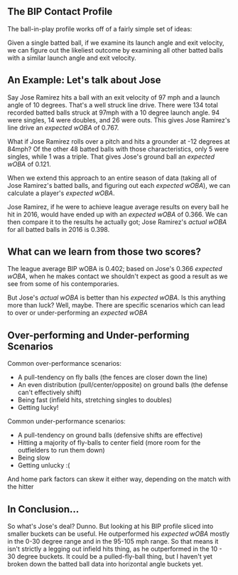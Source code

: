## The BIP Contact Profile

The ball-in-play profile works off of a fairly simple set of ideas:

Given a single batted ball, if we examine its launch angle and exit velocity, we can figure out the likeliest outcome by examining all other batted balls with a similar launch angle and exit velocity.

## An Example: Let's talk about Jose

Say Jose Ramirez hits a ball with an exit velocity of 97 mph and a launch angle of 10 degrees.  That's a well struck line drive.  There were 134 total recorded batted balls struck at 97mph with a 10 degree launch angle.  94 were singles, 14 were doubles, and 26 were outs.  This gives Jose Ramirez's line drive an _expected wOBA_ of 0.767.    

What if Jose Ramirez rolls over a pitch and hits a grounder at -12 degrees at 84mph?  Of the other 48 batted balls with those characteristics, only 5 were singles, while 1 was a triple.  That gives Jose's ground ball an _expected wOBA_ of 0.121.

When we extend this approach to an entire season of data (taking all of Jose Ramirez's batted balls, and figuring out each _expected wOBA_), we can calculate a player's _expected wOBA_.

Jose Ramirez, if he were to achieve league average results on every ball he hit in 2016, would have ended up with an _expected wOBA_ of 0.366.  We can then compare it to the results he actually got; Jose Ramirez's _actual wOBA_ for all batted balls in 2016 is 0.398.

## What can we learn from those two scores?

The league average BIP wOBA is 0.402; based on Jose's 0.366 _expected wOBA_, when he makes contact we shouldn't expect as good a result as we see from some of his contemporaries.  

But Jose's _actual wOBA_ is better than his _expected wOBA_.  Is this anything more than luck?  Well, maybe. There are specific scenarios which can lead to over or under-performing an _expected wOBA_

## Over-performing and Under-performing Scenarios

Common over-performance scenarios:

- A pull-tendency on fly balls (the fences are closer down the line)
- An even distribution (pull/center/opposite) on ground balls (the defense can't effectively shift)
- Being fast (infield hits, stretching singles to doubles)
- Getting lucky!

Common under-performance scenarios:

- A pull-tendency on ground balls (defensive shifts are effective)
- Hitting a majority of fly-balls to center field (more room for the outfielders to run them down)
- Being slow
- Getting unlucky :(

And home park factors can skew it either way, depending on the match with the hitter

## In Conclusion...

So what's Jose's deal?  Dunno.  But looking at his BIP profile sliced into smaller buckets can be useful.  He outperformed his _expected wOBA_ mostly in the 0-30 degree range and in the 95-105 mph range.  So that means it isn't strictly a legging out infield hits thing, as he outperformed in the 10 - 30 degree buckets. It could be a pulled-fly-ball thing, but I haven't yet broken down the batted ball data into horizontal angle buckets yet.
